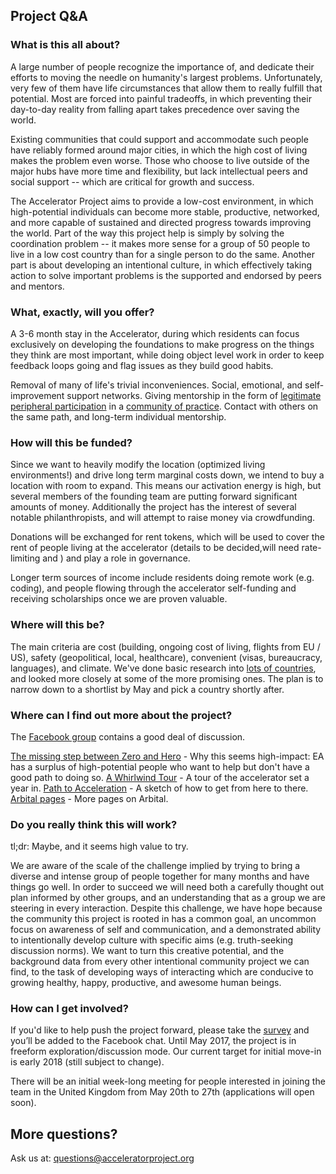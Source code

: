 
## Project Q&A

### What is this all about?

A large number of people recognize the importance of, and dedicate their efforts to moving the needle on humanity's largest problems. Unfortunately, very few of them have life circumstances that allow them to really fulfill that potential. Most are forced into painful tradeoffs, in which preventing their day-to-day reality from falling apart takes precedence over saving the world.

Existing communities that could support and accommodate such people have reliably formed around major cities, in which the high cost of living makes the problem even worse. Those who choose to live outside of the major hubs have more time and flexibility, but lack intellectual peers and social support -- which are critical for growth and success.

The Accelerator Project aims to provide a low-cost environment, in which high-potential individuals can become more stable, productive, networked, and more capable of sustained and directed progress towards improving the world. Part of the way this project help is simply by solving the coordination problem -- it makes more sense for a group of 50 people to live in a low cost country than for a single person to do the same. Another part is about developing an intentional culture, in which effectively taking action to solve important problems is the supported and endorsed by peers and mentors.

### What, exactly, will you offer?

A 3-6 month stay in the Accelerator, during which residents can focus exclusively on developing the foundations to make progress on the things they think are most important, while doing object level work in order to keep feedback loops going and flag issues as they build good habits.

Removal of many of life's trivial inconveniences. Social, emotional, and self-improvement support networks. Giving mentorship in the form of [legitimate peripheral participation](https://en.wikipedia.org/wiki/Legitimate_peripheral_participation) in a [community of practice](https://en.wikipedia.org/wiki/Community_of_practice). Contact with others on the same path, and long-term individual mentorship.

### How will this be funded?

Since we want to heavily modify the location (optimized living environments!) and drive long term marginal costs down, we intend to buy a location with room to expand. This means our activation energy is high, but several members of the founding team are putting forward significant amounts of money. Additionally the project has the interest of several notable philanthropists, and will attempt to raise money via crowdfunding.

Donations will be exchanged for rent tokens, which will be used to cover the rent of people living at the accelerator (details to be decided,will need rate-limiting and ) and play a role in governance.

Longer term sources of income include residents doing remote work (e.g. coding), and people flowing through the accelerator self-funding and receiving scholarships once we are proven valuable.

### Where will this be?

The main criteria are cost (building, ongoing cost of living, flights from EU / US), safety (geopolitical, local, healthcare), convenient (visas, bureaucracy, languages), and climate. We've done basic research into [lots of countries](https://docs.google.com/spreadsheets/d/1ZHN2WEl97_lV053jvbn1Nyb_KpaK9q8mZ2BKkKxPupI/edit?usp=sharing), and looked more closely at some of the more promising ones. The plan is to narrow down to a shortlist by May and pick a country shortly after.

### Where can I find out more about the project?

The [Facebook group](https://www.facebook.com/groups/664817953593844/) contains a good deal of discussion.

[The missing step between Zero and Hero](https://arbital.com/p/missing_step_between_Zero_and_Hero/) - Why this seems high-impact: EA has a surplus of high-potential people who want to help but don't have a good path to doing so.
[A Whirlwind Tour](https://arbital.com/p/a_whirlwind_tour/) - A tour of the accelerator set a year in.
[Path to Acceleration](https://arbital.com/p/accelerator_plan/) - A sketch of how to get from here to there.
[Arbital pages](https://arbital.com/p/accelerator_project/) - More pages on Arbital.

### Do you really think this will work?

tl;dr: Maybe, and it seems high value to try.

We are aware of the scale of the challenge implied by trying to bring a diverse and intense group of people together for many months and have things go well. In order to succeed we will need both a carefully thought out plan informed by other groups, and an understanding that as a group we are steering in every interaction. Despite this challenge, we have hope because the community this project is rooted in has a common goal, an uncommon focus on awareness of self and communication, and a demonstrated ability to intentionally develop culture with specific aims (e.g. truth-seeking discussion norms). We want to turn this creative potential, and the background data from every other intentional community project we can find, to the task of developing ways of interacting which are conducive to growing healthy, happy, productive, and awesome human beings.

### How can I get involved?

If you'd like to help push the project forward, please take the [survey](https://goo.gl/pc4wAT) and you’ll be added to the Facebook chat. Until May 2017, the project is in freeform exploration/discussion mode. Our current target for initial move-in is early 2018 (still subject to change).

There will be an initial week-long meeting for people interested in joining the team in the United Kingdom from May 20th to 27th (applications will open soon).

## More questions?

Ask us at: [questions@acceleratorproject.org](mailto:questions@acceleratorproject.org)
